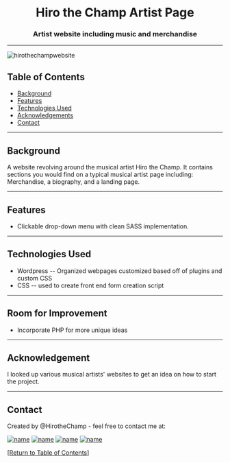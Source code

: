 <h1 align="center">Hiro the Champ Artist Page</h1>


<h3 align="center">Artist website including music and merchandise </h3>

<hr></hr>




![hirothechampwebsite](https://user-images.githubusercontent.com/93508000/211124870-4e5c8895-046a-4992-b60a-8e17e63a04e2.JPG)

## Table of Contents
* [Background](#background)
* [Features](#features)
* [Technologies Used](#technologies-used)
* [Acknowledgements](#acknowledgements)
* [Contact](#contact)

<hr></hr>

## Background
A website revolving around the musical artist Hiro the Champ. It contains sections you would find on a typical musical artist page including: Merchandise, a biography, and a landing page.



<hr></hr>

## Features
* Clickable drop-down menu with clean SASS implementation.


<hr></hr>

## Technologies Used

* Wordpress -- Organized webpages customized based off of plugins and custom CSS
* CSS -- used to create front end form creation script



<hr></hr>










## Room for Improvement

* Incorporate PHP for more unique ideas




<hr></hr>

## Acknowledgement

I looked up various musical artists' websites to get an idea on how to start the project.

<hr></hr>

## Contact

Created by @HirotheChamp - feel free to contact me at:

[![name](	https://img.shields.io/badge/LinkedIn-0077B5?style=for-the-badge&logo=linkedin&logoColor=white)](https://www.linkedin.com/in/kyle-hiroshi-young/)
[![name](	https://img.shields.io/badge/Facebook-1877F2?style=for-the-badge&logo=facebook&logoColor=white)](https://www.facebook.com/KyleYoungins)
[![name](	https://img.shields.io/badge/Instagram-E4405F?style=for-the-badge&logo=instagram&logoColor=white)](https://www.instagram.com/hirothechamp/)
[![name](https://img.shields.io/badge/Gmail-D14836?style=for-the-badge&logo=gmail&logoColor=white)](mailto:kyleyoungins94@gmail.com)

[[Return to Table of Contents](#Table-of-Contents)]
